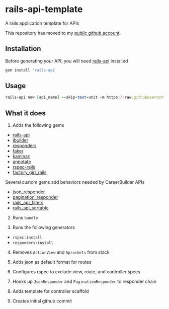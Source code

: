 # rails-api-template

A rails application template for APIs

This repository has moved to my [public github account](https://github.com/zacharywelch/rails-api-template).

## Installation

Before generating your API, you will need [rails-api](https://github.com/rails-api/rails-api) installed

```ruby
gem install 'rails-api'
```

## Usage

```ruby
rails-api new [api_name] --skip-test-unit -m https://raw.githubusercontent.com/zacharywelch/rails-api-template/master/template.rb
```

## What it does

1. Adds the following gems
  - [rails-api](https://github.com/rails-api/rails-api)
  - [jbuilder](https://github.com/rails/jbuilder)
  - [responders](https://github.com/plataformatec/responders)
  - [faker](https://github.com/stympy/faker)
  - [kaminari](https://github.com/amatsuda/kaminari)
  - [annotate](https://github.com/ctran/annotate_models)
  - [rspec-rails](https://github.com/rspec/rspec-rails)
  - [factory_girl_rails](https://github.com/thoughtbot/factory_girl_rails)

  Several custom gems add behaviors needed by CareerBuilder APIs
  - [json_responder](https://cagit.careerbuilder.com/zwelch/json_responder)
  - [pagination_responder](https://cagit.careerbuilder.com/zwelch/pagination_responder)
  - [rails_api_filters](https://cagit.careerbuilder.com/zwelch/rails_api_filters)
  - [rails_api_sortable](https://cagit.careerbuilder.com/zwelch/rails_api_sortable)

2. Runs `bundle`

3. Runs the following generators
  - `rspec:install`
  - `responders:install`

4. Removes `ActionView` and `Sprockets` from stack

5. Adds json as default format for routes

6. Configures rspec to exclude view, route, and controller specs

7. Hooks up `JsonResponder` and `PaginationResponder` to responder chain

8. Adds template for controller scaffold

9. Creates initial github commit